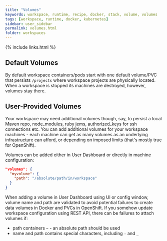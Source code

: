 ```yaml
---
title: "Volumes"
keywords: workspace, runtime, recipe, docker, stack, volume, volumes
tags: [workspace, runtime, docker, kubernetes]
sidebar: user_sidebar
permalink: volumes.html
folder: workspaces
---
```


{% include links.html %}

## Default Volumes

By default workspace containers/pods start with one default volume/PVC that persists `/projects` where workspace projects are physically located. When a workspace is stopped its machines are destroyed, however, volumes stay there.

## User-Provided Volumes

Your workspace may need additional volumes though, say, to persist a local Maven repo, node_modules, ruby jems, authorized_keys for ssh connections etc. You can add additional volumes for your workspace machines - each machine can get as many volumes as an underlying infrastructure can afford, or depending on imposed limits (that's mostly true for OpenShift).

Volumes can be added either in User Dashboard or directly in machine configuration:


```json
"volumes": {
  "myvolume": {
    "path": "/absolute/path/in/workspace"
  }
}
```
When adding a volume in User Dashboard using UI or config window, volume name and path are validated to avoid potential failures to create data volumes in Docker and PVCs in OpenShift. If you somehow update workspace configuration using REST API, there can be failures to attach volumes if:

* path containers `~` - an absolute path should be used
* name and path contains special characters, including `-` and `_` 
